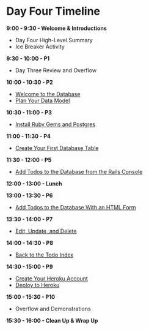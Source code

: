 # Day Four Timeline
**9:00 - 9:30 - Welcome & Introductions**
  * Day Four High-Level Summary
  * Ice Breaker Activity

**9:30 - 10:00 - P1**
  * Day Three Review and Overflow

**10:00 - 10:30 - P2**
  * [Welcome to the Database](/back_end_development/welcome_to_the_database.md "Welcome to the Database")
  * [Plan Your Data Model](/back_end_development/plan_your_data_model.md "Plan Your Data Model")

**10:30 - 11:00 - P3**
  * [Install Ruby Gems and Postgres](/back_end_development/install_postgres.md "Install Ruby Gems and Postgres")

**11:00 - 11:30 - P4**
  * [Create Your First Database Table](/back_end_development/create_your_first_database_table.md "Create Your First Database Table")

**11:30 - 12:00 - P5**
  * [Add Todos to the Database from the Rails Console](/back_end_development/add_todos_to_the_database_from_the_rails_console.md "Add Todos to the Database from the Rails Console")

**12:00 - 13:00 - Lunch**

**13:00 - 13:30 - P6**
  * [Add Todos to the Database With an HTML Form](/back_end_development/add_todos_to_the_database_with_an_html_form.md "Add Todos to the Database With an HTML Form")

**13:30 - 14:00 - P7**
  * [Edit, Update, and Delete](/back_end_development/edit_update_and_delete.md "Edit, Update, and Delete")

**14:00 - 14:30 - P8**
  * [Back to the Todo Index](/back_end_development/back_to_the_todo_index.md "Back to the Index")

**14:30 - 15:00 - P9**
  * [Create Your Heroku Account](https://public.3.basecamp.com/p/bFrmQqjKSJuoYBxHhye8NsLr "Create Your Heroku Account")
  * [Deploy to Heroku](/workspace_and_account_setup/deploy_to_heroku.md "Deploy to Heroku")

**15:00 - 15:30 - P10**
  * Overflow and Demonstrations

**15:30 - 16:00 - Clean Up & Wrap Up**
